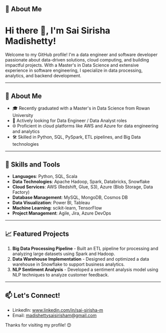 
## 🚀 About Me
# Hi there 👋, I'm Sai Sirisha Madishetty!

Welcome to my GitHub profile! I'm a data engineer and software developer passionate about data-driven solutions, cloud computing, and building impactful projects. With a Master's in Data Science and extensive experience in software engineering, I specialize in data processing, analytics, and backend development.

---

## 🚀 About Me

- 🎓 Recently graduated with a Master's in Data Science from Rowan University
- 💼 Actively looking for Data Engineer / Data Analyst roles
- 🌐 Proficient in cloud platforms like AWS and Azure for data engineering and analytics
- 🛠 Skilled in Python, SQL, PySpark, ETL pipelines, and Big Data technologies

---

## 🔧 Skills and Tools

- **Languages**: Python, SQL, Scala
- **Data Technologies**: Apache Hadoop, Spark, Databricks, Snowflake
- **Cloud Services**: AWS (Redshift, Glue, S3), Azure (Blob Storage, Data Factory)
- **Database Management**: MySQL, MongoDB, Cosmos DB
- **Data Visualization**: Power BI, Tableau
- **Machine Learning**: scikit-learn, TensorFlow
- **Project Management**: Agile, Jira, Azure DevOps

---

## 📈 Featured Projects

1. **Big Data Processing Pipeline** - Built an ETL pipeline for processing and analyzing large datasets using Spark and Hadoop.
2. **Data Warehouse Implementation** - Designed and optimized a data warehouse in Snowflake to support business analytics.
3. **NLP Sentiment Analysis** - Developed a sentiment analysis model using NLP techniques to analyze customer feedback.

---

## 📫 Let's Connect!

- LinkedIn: www.linkedin.com/in/sai-sirisha-m
- Email: madishettysaisirisham@gmail.com

Thanks for visiting my profile! 😊
